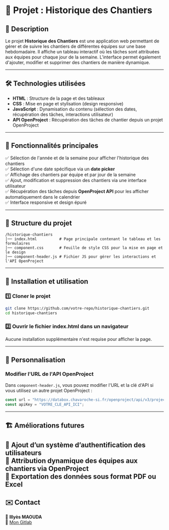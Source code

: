 # 📌 Projet : Historique des Chantiers

## 📖 Description  
Le projet **Historique des Chantiers** est une application web permettant de gérer et de suivre les chantiers de différentes équipes sur une base hebdomadaire. Il affiche un tableau interactif où les tâches sont attribuées aux équipes pour chaque jour de la semaine. L'interface permet également d'ajouter, modifier et supprimer des chantiers de manière dynamique.

---

## 🛠️ Technologies utilisées  
- **HTML** : Structure de la page et des tableaux  
- **CSS** : Mise en page et stylisation (design responsive)  
- **JavaScript** : Dynamisation du contenu (sélection des dates, récupération des tâches, interactions utilisateur)  
- **API OpenProject** : Récupération des tâches de chantier depuis un projet OpenProject  

---

## 📌 Fonctionnalités principales  
✅ Sélection de l'année et de la semaine pour afficher l'historique des chantiers  
✅ Sélection d'une date spécifique via un **date picker**  
✅ Affichage des chantiers par équipe et par jour de la semaine  
✅ Ajout, modification et suppression des chantiers via une interface utilisateur  
✅ Récupération des tâches depuis **OpenProject API** pour les afficher automatiquement dans le calendrier  
✅ Interface responsive et design épuré  

---

## 📁 Structure du projet  
```
/historique-chantiers
│── index.html          # Page principale contenant le tableau et les formulaires  
│── component.css       # Feuille de style CSS pour la mise en page et le design  
│── component-header.js # Fichier JS pour gérer les interactions et l'API OpenProject  
```

---

## 🚀 Installation et utilisation  

### 1️⃣ Cloner le projet  
```sh
git clone https://github.com/votre-repo/historique-chantiers.git
cd historique-chantiers
```

### 2️⃣ Ouvrir le fichier **index.html** dans un navigateur  
Aucune installation supplémentaire n'est requise pour afficher la page.

---

## 🔧 Personnalisation  

### Modifier l'URL de l'API OpenProject  
Dans `component-header.js`, vous pouvez modifier l'URL et la clé d'API si vous utilisez un autre projet OpenProject :  

```js
const url = "https://databox.chavaroche-si.fr/openproject/api/v3/projects/54/queries/188/results";
const apiKey = "VOTRE_CLE_API_ICI";
```

---

## 🏗️ Améliorations futures  
🔹 Ajout d’un système d’authentification des utilisateurs  
🔹 Attribution dynamique des équipes aux chantiers via OpenProject  
🔹 Exportation des données sous format PDF ou Excel  
---

## ✉️ Contact  
📧 **Illyès MAOUDA**  
🔗 [Mon Gitlab](https://gitlab.com/illyoussa)